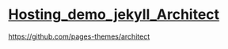 # [Hosting_demo_jekyll_Architect](https://github.com/pages-themes/architect)
https://github.com/pages-themes/architect
